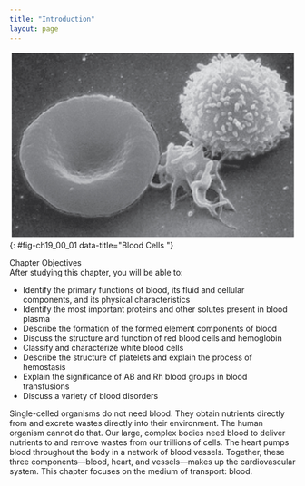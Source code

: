 ```yaml
---
title: "Introduction"
layout: page
---
```



<?cnx.eoc class="summary" title="Chapter Review"?>

<?cnx.eoc class="interactive-exercise" title="Interactive Link Questions"?>

<?cnx.eoc class="multiple-choice" title="Review Questions" ?>

<?cnx.eoc class="free-response" title="Critical Thinking Questions"?>

<?cnx.eoc class=&#8221;references&#8221; title=&#8221;References&#8221;?>

 ![This photo shows a red blood cell and a white blood cell.](../resources/1900_Blood_cells.jpg "A single drop of blood contains millions of red blood cells, white blood cells, and platelets. One of each type is shown here, isolated from a scanning electron micrograph."){: #fig-ch19_00_01 data-title="Blood Cells "}

<div data-type="note" class="chapter-objectives" markdown="1">
<div data-type="title">
Chapter Objectives
</div>
After studying this chapter, you will be able to:

* Identify the primary functions of blood, its fluid and cellular components, and its physical characteristics
* Identify the most important proteins and other solutes present in blood plasma
* Describe the formation of the formed element components of blood
* Discuss the structure and function of red blood cells and hemoglobin
* Classify and characterize white blood cells
* Describe the structure of platelets and explain the process of hemostasis
* Explain the significance of AB and Rh blood groups in blood transfusions
* Discuss a variety of blood disorders

</div>

Single-celled organisms do not need blood. They obtain nutrients directly from and excrete wastes directly into their environment. The human organism cannot do that. Our large, complex bodies need blood to deliver nutrients to and remove wastes from our trillions of cells. The heart pumps blood throughout the body in a network of blood vessels. Together, these three components—blood, heart, and vessels—makes up the cardiovascular system. This chapter focuses on the medium of transport: blood.

